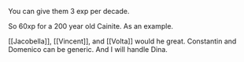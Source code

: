 You can give them 3 exp per decade.


So 60xp for a 200 year old Cainite. As an example.


[[Jacobella]], [[Vincent]], and [[Volta]] would he great. Constantin and Domenico can be generic. And I will handle Dina.